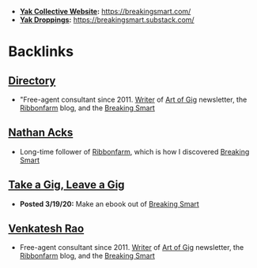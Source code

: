 - **[Yak Collective Website](<Yak Collective Website.md>):** https://breakingsmart.com/
- **[Yak Droppings](<Yak Droppings.md>):** https://breakingsmart.substack.com/

# Backlinks
## [Directory](<Directory.md>)
- "Free-agent consultant since 2011. [Writer](<Writer.md>) of [Art of Gig](<Art of Gig.md>) newsletter, the [Ribbonfarm](<Ribbonfarm.md>) blog, and the [Breaking Smart](<Breaking Smart.md>)

## [Nathan Acks](<Nathan Acks.md>)
- Long-time follower of [Ribbonfarm](https://www.ribbonfarm.com/), which is how I discovered [Breaking Smart](<Breaking Smart.md>)

## [Take a Gig, Leave a Gig](<Take a Gig, Leave a Gig.md>)
- **Posted 3/19/20:** Make an ebook out of [Breaking Smart](<Breaking Smart.md>)

## [Venkatesh Rao](<Venkatesh Rao.md>)
- Free-agent consultant since 2011. [Writer](<Writer.md>) of [Art of Gig](<Art of Gig.md>) newsletter, the [Ribbonfarm](<Ribbonfarm.md>) blog, and the [Breaking Smart](<Breaking Smart.md>)

